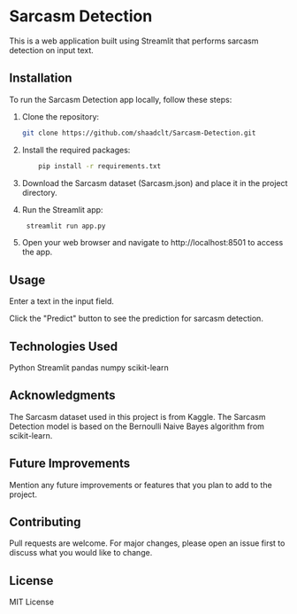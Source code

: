 # Sarcasm Detection

This is a web application built using Streamlit that performs sarcasm detection on input text.

## Installation

To run the Sarcasm Detection app locally, follow these steps:

1. Clone the repository:

   ```bash
   git clone https://github.com/shaadclt/Sarcasm-Detection.git
    ```
    
2. Install the required packages:
   ```bash
       pip install -r requirements.txt
      ```
   
3. Download the Sarcasm dataset (Sarcasm.json) and place it in the project directory.
4. Run the Streamlit app:
   ```bash
    streamlit run app.py
   ```
   
5. Open your web browser and navigate to http://localhost:8501 to access the app.

## Usage
Enter a text in the input field.

Click the "Predict" button to see the prediction for sarcasm detection.

## Technologies Used
Python
Streamlit
pandas
numpy
scikit-learn

## Acknowledgments
The Sarcasm dataset used in this project is from Kaggle.
The Sarcasm Detection model is based on the Bernoulli Naive Bayes algorithm from scikit-learn.

## Future Improvements
Mention any future improvements or features that you plan to add to the project.

## Contributing
Pull requests are welcome. For major changes, please open an issue first to discuss what you would like to change.

## License
MIT License
